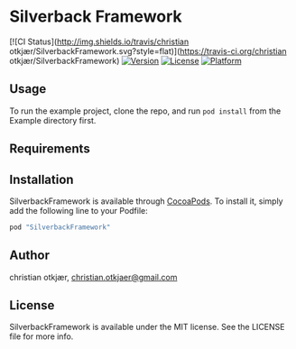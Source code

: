 # Silverback Framework

[![CI Status](http://img.shields.io/travis/christian otkjær/SilverbackFramework.svg?style=flat)](https://travis-ci.org/christian otkjær/SilverbackFramework)
[![Version](https://img.shields.io/cocoapods/v/SilverbackFramework.svg?style=flat)](http://cocoapods.org/pods/SilverbackFramework)
[![License](https://img.shields.io/cocoapods/l/SilverbackFramework.svg?style=flat)](http://cocoapods.org/pods/SilverbackFramework)
[![Platform](https://img.shields.io/cocoapods/p/SilverbackFramework.svg?style=flat)](http://cocoapods.org/pods/SilverbackFramework)

## Usage

To run the example project, clone the repo, and run `pod install` from the Example directory first.

## Requirements

## Installation

SilverbackFramework is available through [CocoaPods](http://cocoapods.org). To install
it, simply add the following line to your Podfile:

```ruby
pod "SilverbackFramework"
```

## Author

christian otkjær, christian.otkjaer@gmail.com

## License

SilverbackFramework is available under the MIT license. See the LICENSE file for more info.
